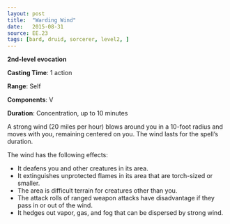 ```yaml
---
layout: post
title:  "Warding Wind"
date:   2015-08-31
source: EE.23
tags: [bard, druid, sorcerer, level2, ]
---
```


**2nd-level evocation**

**Casting Time**: 1 action

**Range**: Self

**Components**: V

**Duration**: Concentration, up to 10 minutes

A strong wind (20 miles per hour) blows around you in a 10-foot radius and moves with you, remaining centered on you. The wind lasts for the spell’s duration.

The wind has the following effects:

* It deafens you and other creatures in its area.
* It extinguishes unprotected flames in its area that are torch-sized or smaller.
* The area is difficult terrain for creatures other than you.
* The attack rolls of ranged weapon attacks have disadvantage if they pass in or out of the wind.
* It hedges out vapor, gas, and fog that can be dispersed by strong wind.